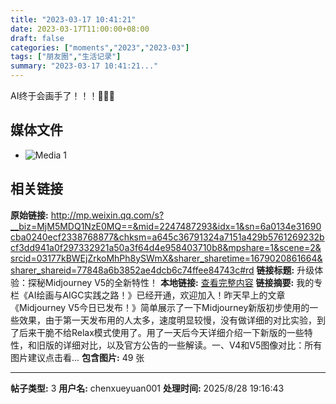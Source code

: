 ```yaml
---
title: "2023-03-17 10:41:21"
date: 2023-03-17T11:00:00+08:00
draft: false
categories: ["moments","2023","2023-03"]
tags: ["朋友圈","生活记录"]
summary: "2023-03-17 10:41:21..."
---
```


AI终于会画手了！！！🥹🥹🥹

## 媒体文件

- ![Media 1](/Moments/photos/2023-03-17/202303171041210.jpg)

## 相关链接

**原始链接:** http://mp.weixin.qq.com/s?__biz=MjM5MDQ1NzE0MQ==&mid=2247487293&idx=1&sn=6a0134e31690cba0240ecf2338768877&chksm=a645c36791324a7151a429b5761269232bcf3dd941a0f297332921a50a3f64d4e958403710b8&mpshare=1&scene=2&srcid=03177kBWEjZrkoMhPh8ySWmX&sharer_sharetime=1679020861664&sharer_shareid=77848a6b3852ae4dcb6c74ffee84743c#rd
**链接标题:** 升级体验：探秘Midjourney V5的全新特性！
**本地链接:** [查看完整内容](/link_content/2023/03/2023-03-17-1/link_content/)
**链接摘要:** 我的专栏《AI绘画与AIGC实践之路！》已经开通，欢迎加入！昨天早上的文章《Midjourney V5今日已发布！》简单展示了一下Midjourney新版初步使用的一些效果，由于第一天发布用的人太多，速度明显较慢，没有做详细的对比实验，到了后来干脆不给Relax模式使用了。用了一天后今天详细介绍一下新版的一些特性，和旧版的详细对比，以及官方公告的一些解读。一、V4和V5图像对比：所有图片建议点击看...
**包含图片:** 49 张

---

**帖子类型:** 3
**用户名:** chenxueyuan001
**处理时间:** 2025/8/28 19:16:43
